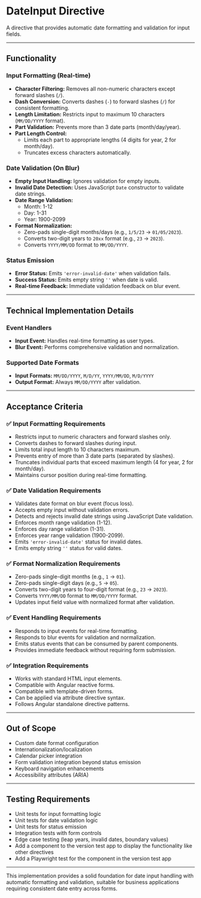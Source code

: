 # DateInput Directive

A directive that provides automatic date formatting and validation for input fields.

---

## Functionality

### Input Formatting (Real-time)
- **Character Filtering:** Removes all non-numeric characters except forward slashes (`/`).
- **Dash Conversion:** Converts dashes (`-`) to forward slashes (`/`) for consistent formatting.
- **Length Limitation:** Restricts input to maximum 10 characters (`MM/DD/YYYY` format).
- **Part Validation:** Prevents more than 3 date parts (month/day/year).
- **Part Length Control:**
  - Limits each part to appropriate lengths (4 digits for year, 2 for month/day).
  - Truncates excess characters automatically.

### Date Validation (On Blur)
- **Empty Input Handling:** Ignores validation for empty inputs.
- **Invalid Date Detection:** Uses JavaScript `Date` constructor to validate date strings.
- **Date Range Validation:**
  - Month: 1-12
  - Day: 1-31
  - Year: 1900-2099
- **Format Normalization:**
  - Zero-pads single-digit months/days (e.g., `1/5/23` → `01/05/2023`).
  - Converts two-digit years to `20xx` format (e.g., `23` → `2023`).
  - Converts `YYYY/MM/DD` format to `MM/DD/YYYY`.

### Status Emission
- **Error Status:** Emits `'error-invalid-date'` when validation fails.
- **Success Status:** Emits empty string `''` when date is valid.
- **Real-time Feedback:** Immediate validation feedback on blur event.

---

## Technical Implementation Details

### Event Handlers
- **Input Event:** Handles real-time formatting as user types.
- **Blur Event:** Performs comprehensive validation and normalization.

### Supported Date Formats
- **Input Formats:** `MM/DD/YYYY`, `M/D/YY`, `YYYY/MM/DD`, `M/D/YYYY`
- **Output Format:** Always `MM/DD/YYYY` after validation.

---

## Acceptance Criteria

### ✅ Input Formatting Requirements
- Restricts input to numeric characters and forward slashes only.
- Converts dashes to forward slashes during input.
- Limits total input length to 10 characters maximum.
- Prevents entry of more than 3 date parts (separated by slashes).
- Truncates individual parts that exceed maximum length (4 for year, 2 for month/day).
- Maintains cursor position during real-time formatting.

### ✅ Date Validation Requirements
- Validates date format on blur event (focus loss).
- Accepts empty input without validation errors.
- Detects and rejects invalid date strings using JavaScript Date validation.
- Enforces month range validation (1-12).
- Enforces day range validation (1-31).
- Enforces year range validation (1900-2099).
- Emits `'error-invalid-date'` status for invalid dates.
- Emits empty string `''` status for valid dates.

### ✅ Format Normalization Requirements
- Zero-pads single-digit months (e.g., `1` → `01`).
- Zero-pads single-digit days (e.g., `5` → `05`).
- Converts two-digit years to four-digit format (e.g., `23` → `2023`).
- Converts `YYYY/MM/DD` format to `MM/DD/YYYY` format.
- Updates input field value with normalized format after validation.

### ✅ Event Handling Requirements
- Responds to input events for real-time formatting.
- Responds to blur events for validation and normalization.
- Emits status events that can be consumed by parent components.
- Provides immediate feedback without requiring form submission.

### ✅ Integration Requirements
- Works with standard HTML input elements.
- Compatible with Angular reactive forms.
- Compatible with template-driven forms.
- Can be applied via attribute directive syntax.
- Follows Angular standalone directive patterns.

---

## Out of Scope
- Custom date format configuration
- Internationalization/localization
- Calendar picker integration
- Form validation integration beyond status emission
- Keyboard navigation enhancements
- Accessibility attributes (ARIA)

---

## Testing Requirements
- Unit tests for input formatting logic
- Unit tests for date validation logic
- Unit tests for status emission
- Integration tests with form controls
- Edge case testing (leap years, invalid dates, boundary values)
- Add a component to the version test app to display the functionality like other directives
- Add a Playwright test for the component in the version test app

---

This implementation provides a solid foundation for date input handling with automatic formatting and validation, suitable for business applications requiring consistent date entry across forms.

